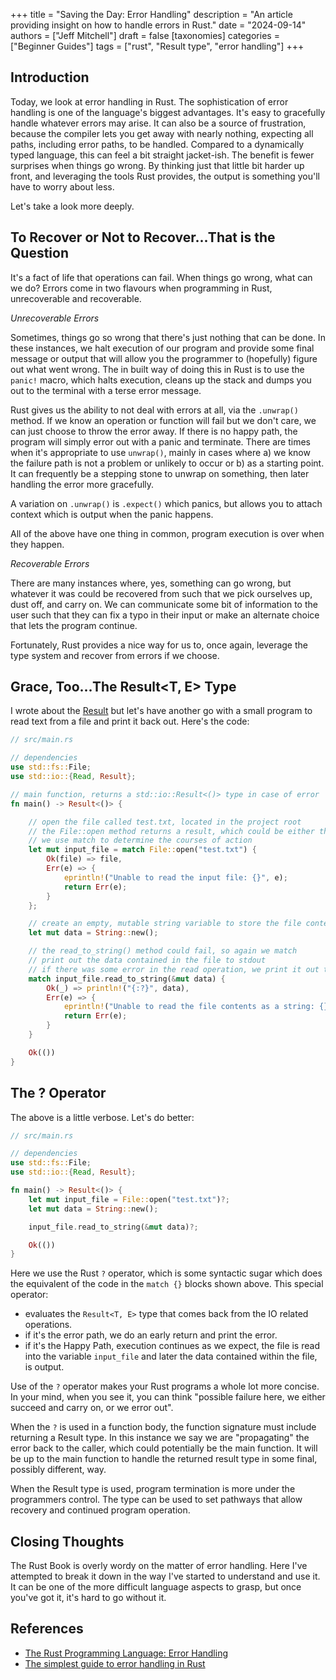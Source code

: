 +++
title = "Saving the Day: Error Handling"
description = "An article providing insight on how to handle errors in Rust."
date = "2024-09-14"
authors = ["Jeff Mitchell"]
draft = false
[taxonomies]
categories = ["Beginner Guides"]
tags = ["rust", "Result type", "error handling"]
+++

## Introduction

Today, we look at error handling in Rust. The sophistication of error handling is one of the language's biggest advantages. It's easy to gracefully handle whatever errors may arise. It can also be a source of frustration, because the compiler lets you get away with nearly nothing, expecting all paths, including error paths, to be handled. Compared to a dynamically typed language, this can feel a bit straight jacket-ish. The benefit is fewer surprises when things go wrong. By thinking just that little bit harder up front, and leveraging the tools Rust provides, the output is something you'll have to worry about less.

Let's take a look more deeply.

## To Recover or Not to Recover...That is the Question

It's a fact of life that operations can fail. When things go wrong, what can we do? Errors come in two flavours when programming in Rust, unrecoverable and recoverable.

_Unrecoverable Errors_

Sometimes, things go so wrong that there's just nothing that can be done. In these instances, we halt execution of our program and provide some final message or output that will allow you the programmer to (hopefully) figure out what went wrong. The in built way of doing this in Rust is to use the `panic!` macro, which halts execution, cleans up the stack and dumps you out to the terminal with a terse error message.

Rust gives us the ability to not deal with errors at all, via the `.unwrap()` method. If we know an operation or function will fail but we don't care, we can just choose to throw the error away. If there is no happy path, the program will simply error out with a panic and terminate. There are times when it's appropriate to use `unwrap()`, mainly in cases where a) we know the failure path is not a problem or unlikely to occur or b) as a starting point. It can frequently be a stepping stone to unwrap on something, then later handling the error more gracefully.

A variation on `.unwrap()` is `.expect()` which panics, but allows you to attach context which is output when the panic happens.

All of the above have one thing in common, program execution is over when they happen.

_Recoverable Errors_

There are many instances where, yes, something can go wrong, but whatever it was could be recovered from such that we pick ourselves up, dust off, and carry on. We can communicate some bit of information to the user such that they can fix a typo in their input or make an alternate choice that lets the program continue.

Fortunately, Rust provides a nice way for us to, once again, leverage the type system and recover from errors if we choose.

## Grace, Too...The Result<T, E> Type

I wrote about the [Result](@/blog/2023/2023_04_14_resultful_thinking_error_handling_in_rust.md) but let's have another go with a small program to read text from a file and print it back out. Here's the code:

```Rust
// src/main.rs

// dependencies
use std::fs::File;
use std::io::{Read, Result};

// main function, returns a std::io::Result<()> type in case of error
fn main() -> Result<()> {

    // open the file called test.txt, located in the project root
    // the File::open method returns a result, which could be either the file handle, or an error
    // we use match to determine the courses of action
    let mut input_file = match File::open("test.txt") {
        Ok(file) => file,
        Err(e) => {
            eprintln!("Unable to read the input file: {}", e);
            return Err(e);
        }
    };

    // create an empty, mutable string variable to store the file contents in
    let mut data = String::new();

    // the read_to_string() method could fail, so again we match
    // print out the data contained in the file to stdout
    // if there was some error in the read operation, we print it out to stderr
    match input_file.read_to_string(&mut data) {
        Ok(_) => println!("{:?}", data),
        Err(e) => {
            eprintln!("Unable to read the file contents as a string: {}", e);
            return Err(e);
        }
    }

    Ok(())
}
```

## The ? Operator

The above is a little verbose. Let's do better:

```Rust
// src/main.rs

// dependencies
use std::fs::File;
use std::io::{Read, Result};

fn main() -> Result<()> {
    let mut input_file = File::open("test.txt")?;
    let mut data = String::new();

    input_file.read_to_string(&mut data)?;

    Ok(())
}
```

Here we use the Rust `?` operator, which is some syntactic sugar which does the equivalent of the code in the `match {}` blocks shown above. This special operator:

- evaluates the `Result<T, E>` type that comes back from the IO related operations.
- if it's the error path, we do an early return and print the error.
- if it's the Happy Path, execution continues as we expect, the file is read into the variable `input_file` and later the data contained within the file, is output.

Use of the `?` operator makes your Rust programs a whole lot more concise. In your mind, when you see it, you can think "possible failure here, we either succeed and carry on, or we error out".

When the `?` is used in a function body, the function signature must include returning a Result type. In this instance we say we are "propagating" the error back to the caller, which could potentially be the main function. It will be up to the main function to handle the returned result type in some final, possibly different, way.

When the Result type is used, program termination is more under the programmers control. The type can be used to set pathways that allow recovery and continued program operation.

## Closing Thoughts

The Rust Book is overly wordy on the matter of error handling. Here I've attempted to break it down in the way I've started to understand and use it. It can be one of the more difficult language aspects to grasp, but once you've got it, it's hard to go without it.

## References

- [The Rust Programming Language: Error Handling](https://doc.rust-lang.org/book/ch09-00-error-handling.html)
- [The simplest guide to error handling in Rust](https://kerkour.com/rust-error-handling)
